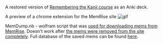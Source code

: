 A restored version of [Remembering the Kanji course](https://community.memrise.com/t/mems-from-rtk-course-revived/81550) as an Anki deck.

A preview of a chrome extension for the MemRise site
![gif](https://user-images.githubusercontent.com/93875472/217728708-cdd3ebf6-a377-4561-a0a5-a1bc022b5381.gif)


MemDump.nb - wolfram script that was [used for downloading mems from MemRise](https://community.memrise.com/t/archive-of-over-70-000-mems-former-a-way-to-save-all-your-mems/69832). Doesn't work after [the mems were removed from the site completely](https://community.memrise.com/t/mems-removal-is-scheduled-for-monday-5-september/76746). Full database of the saved mems can be found [here](https://drive.google.com/drive/folders/16fP-vE3s-55XFxLqnr6Xqdb0PRpZzV3g).
